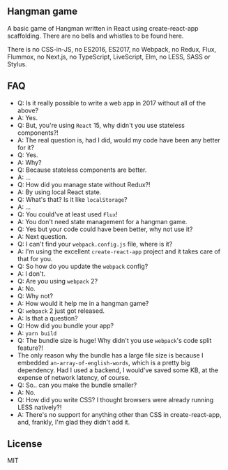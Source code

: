 ## Hangman game
A basic game of Hangman written in React using create-react-app scaffolding. There are no bells and whistles to be found here.

There is no CSS-in-JS, no ES2016, ES2017, no Webpack, no Redux, Flux, Flummox, no Next.js, no TypeScript, LiveScript, Elm, no LESS, SASS or Stylus.

## FAQ
- Q: Is it really possible to write a web app in 2017 without all of the above?
- A: Yes.
- Q: But, you're using `React` 15, why didn't you use stateless components?!
- A: The real question is, had I did, would my code have been any better for it?
- Q: Yes.
- A: Why?
- Q: Because stateless components are better.
- A: ...
- Q: How did you manage state without Redux?!
- A: By using local React state.
- Q: What's that? Is it like `localStorage`?
- A: ...
- Q: You could've at least used `Flux`!
- A: You don't need state management for a hangman game.
- Q: Yes but your code could have been better, why not use it?
- A: Next question.
- Q: I can't find your `webpack.config.js` file, where is it?
- A: I'm using the excellent `create-react-app` project and it takes care of that for you.
- Q: So how do you update the `webpack` config?
- A: I don't.
- Q: Are you using `webpack` 2?
- A: No.
- Q: Why not?
- A: How would it help me in a hangman game?
- Q: `webpack` 2 just got released.
- A: Is that a question?
- Q: How did you bundle your app?
- A: `yarn build`
- Q: The bundle size is huge! Why didn't you use `webpack`'s code split feature?!
- The only reason why the bundle has a large file size is because I embedded `an-array-of-english-words`, which is a pretty big dependency. Had I used a backend, I would've saved some KB, at the expense of network latency, of course.
- Q: So.. can you make the bundle smaller?
- A: No.
- Q: How did you write CSS? I thought browsers were already running LESS natively?!
- A: There's no support for anything other than CSS in create-react-app, and, frankly, I'm glad they didn't add it.

## License
MIT
